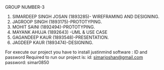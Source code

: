 GROUP NUMBER-3

1. SIMARDEEP SINGH JOSAN  (1893285)- WIREFRAMING AND DESIGNING.
2. JAGROOP SINGH   (1893175)-PROTOTYPING.
3. MOHIT SAINI   (1892494)-PROTOTYPING.
4. MAYANK AHUJA  (1892643) -UML & USE CASE 
5. GAGANDEEP KAUR  (1893548)-PRESENTATION.
6. JAGDEEP KAUR    (1893474)-DESIGNING.

 For execute our  project you have to install justinmind software :
  ID and password Required to run our project is:
   id: simarjoshan@gmail.com
   password: simar0850
    